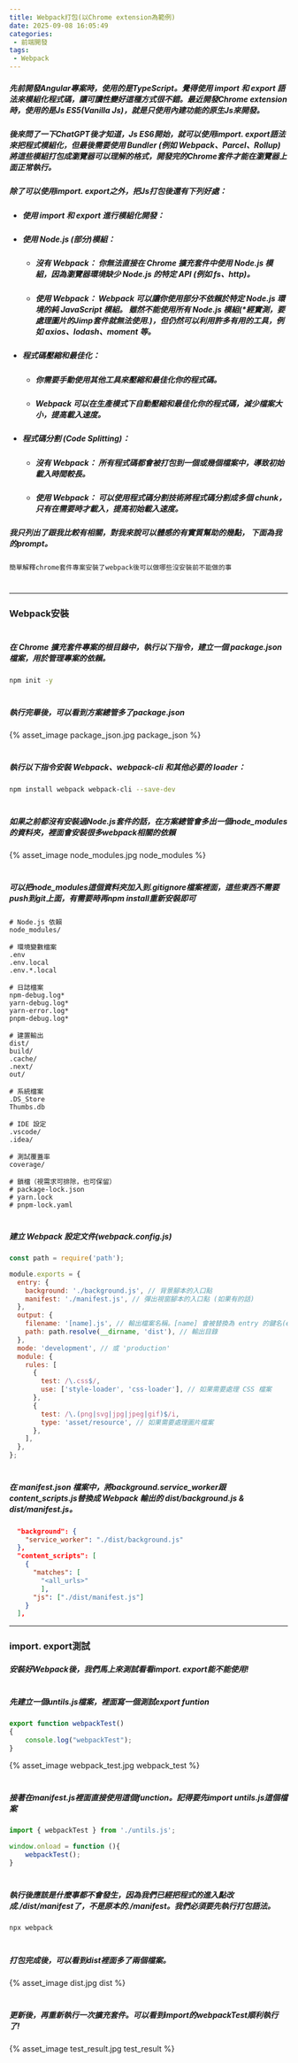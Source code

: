 ```yaml
---
title: Webpack打包(以Chrome extension為範例)
date: 2025-09-08 16:05:49
categories:
 - 前端開發
tags:
 - Webpack
---
```

##### 先前開發Angular專案時，使用的是TypeScript。覺得使用 import 和 export 語法來模組化程式碼，讓可讀性變好這種方式很不錯。最近開發Chrome extension時，使用的是Js ES5(Vanilla Js)，就是只使用內建功能的原生Js來開發。
##### 後來問了一下ChatGPT後才知道，Js ES6開始，就可以使用import. export語法來把程式模組化，但最後需要使用 Bundler (例如 Webpack、Parcel、Rollup) 將這些模組打包成瀏覽器可以理解的格式，開發完的Chrome套件才能在瀏覽器上面正常執行。
##### 除了可以使用import. export之外，把Js打包後還有下列好處：
* ##### 使用 import 和 export 進行模組化開發：
* ##### 使用 Node.js (部分)模組：
    * ##### 沒有 Webpack： 你無法直接在 Chrome 擴充套件中使用 Node.js 模組，因為瀏覽器環境缺少 Node.js 的特定 API (例如 fs、http)。
    * ##### 使用 Webpack： Webpack 可以讓你使用部分不依賴於特定 Node.js 環境的純 JavaScript 模組。 雖然不能使用所有 Node.js 模組(*經實測，要處理圖片的Jimp套件就無法使用.)，但仍然可以利用許多有用的工具，例如 axios、lodash、moment 等。
* ##### 程式碼壓縮和最佳化：
    * ##### 你需要手動使用其他工具來壓縮和最佳化你的程式碼。
    * ##### Webpack 可以在生產模式下自動壓縮和最佳化你的程式碼，減少檔案大小，提高載入速度。
* ##### 程式碼分割 (Code Splitting)：
    * ##### 沒有 Webpack： 所有程式碼都會被打包到一個或幾個檔案中，導致初始載入時間較長。
    * ##### 使用 Webpack： 可以使用程式碼分割技術將程式碼分割成多個 chunk，只有在需要時才載入，提高初始載入速度。
##### 我只列出了跟我比較有相關，對我來說可以體感的有實質幫助的幾點， 下面為我的prompt。
``` text
簡單解釋chrome套件專案安裝了webpack後可以做哪些沒安裝前不能做的事
```
#
#
#
#
---
### Webpack安裝
#
#
#
#
##### 在 Chrome 擴充套件專案的根目錄中，執行以下指令，建立一個 package.json 檔案，用於管理專案的依賴。
```bash
npm init -y
```
#
#
#
#
##### 執行完畢後，可以看到方案總管多了package.json
{% asset_image package_json.jpg package_json %}
#
#
#
#
##### 執行以下指令安裝 Webpack、webpack-cli 和其他必要的 loader：
```bash
npm install webpack webpack-cli --save-dev
```
#
#
#
#
##### 如果之前都沒有安裝過Node.js套件的話，在方案總管會多出一個node_modules的資料夾，裡面會安裝很多webpack相關的依賴
{% asset_image node_modules.jpg node_modules %}
#
#
#
#
##### 可以把node_modules這個資料夾加入到.gitignore檔案裡面，這些東西不需要push到git上面，有需要時再npm install重新安裝即可
```plaintext
# Node.js 依賴
node_modules/

# 環境變數檔案
.env
.env.local
.env.*.local

# 日誌檔案
npm-debug.log*
yarn-debug.log*
yarn-error.log*
pnpm-debug.log*

# 建置輸出
dist/
build/
.cache/
.next/
out/

# 系統檔案
.DS_Store
Thumbs.db

# IDE 設定
.vscode/
.idea/

# 測試覆蓋率
coverage/

# 鎖檔（視需求可排除，也可保留）
# package-lock.json
# yarn.lock
# pnpm-lock.yaml
```
#
#
#
#
##### 建立 Webpack 設定文件(webpack.config.js)
```javascript
const path = require('path');

module.exports = {
  entry: {
    background: './background.js', // 背景腳本的入口點
    manifest: './manifest.js', // 彈出視窗腳本的入口點 (如果有的話)
  },
  output: {
    filename: '[name].js', // 輸出檔案名稱。[name] 會被替換為 entry 的鍵名(ex: background.js, manifest.js)
    path: path.resolve(__dirname, 'dist'), // 輸出目錄
  },
  mode: 'development', // 或 'production'
  module: {
    rules: [
      {
        test: /\.css$/,
        use: ['style-loader', 'css-loader'], // 如果需要處理 CSS 檔案
      },
      {
        test: /\.(png|svg|jpg|jpeg|gif)$/i,
        type: 'asset/resource', // 如果需要處理圖片檔案
      },
    ],
  },
};
```
#
#
#
#
##### 在 manifest.json 檔案中，將background.service_worker跟content_scripts.js替換成 Webpack 輸出的 dist/background.js & dist/manifest.js。
```json
  "background": {
    "service_worker": "./dist/background.js"
  }, 
  "content_scripts": [
    {
      "matches": [
        "<all_urls>"
	    ],
      "js": ["./dist/manifest.js"]
    }
  ],
```
---
### import. export測試
##### 安裝好Webpack後，我們馬上來測試看看import. export能不能使用!
#
#
#
#
##### 先建立一個untils.js檔案，裡面寫一個測試export funtion
```javascript
export function webpackTest()
{
    console.log("webpackTest");
}
```
{% asset_image webpack_test.jpg webpack_test %}
#
#
#
#
##### 接著在manifest.js裡面直接使用這個function。記得要先import untils.js這個檔案
```javascript
import { webpackTest } from './untils.js';

window.onload = function (){
    webpackTest();
}
```
#
#
#
#
##### 執行後應該是什麼事都不會發生，因為我們已經把程式的進入點改成./dist/manifest了，不是原本的./manifest。我們必須要先執行打包語法。
```bash
npx webpack
```
#
#
#
#
##### 打包完成後，可以看到dist裡面多了兩個檔案。
{% asset_image dist.jpg dist %}
#
#
#
#
##### 更新後，再重新執行一次擴充套件。可以看到import的webpackTest順利執行了!
{% asset_image test_result.jpg test_result %}